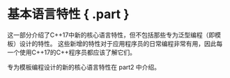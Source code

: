 # 基本语言特性 { .part }

这一部分介绍了C++17中新的核心语言特性，但不包括那些专为泛型编程（即模板）设计的特性。
这些新增的特性对于应用程序员的日常编程非常有用，因此每一个使用C++17的C++程序员都应该了解它们。

专为模板编程设计的新的核心语言特性在 part2 中介绍。
